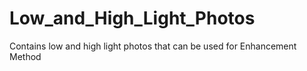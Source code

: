 # Low_and_High_Light_Photos
Contains low and high light photos that can be used for Enhancement Method
